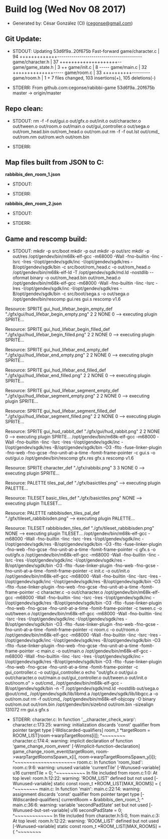 # Build log (Wed Nov 08 2017)

* Generated by: César González (CI) (cegonse@gmail.com)

## Git Update:

* STDOUT:
Updating 53d6f9a..20f675b
Fast-forward
 game/character.c  | 94 +++++++++++++------------------------------------------
 game/character.h  | 37 ++++++++++++++++++++--
 game/game_state.h |  3 ++
 game/init.c       |  8 -----
 game/main.c       | 32 ++++++++++++++-----
 game/room.c       | 33 ++++++++++---------
 game/room.h       |  1 +
 7 files changed, 103 insertions(+), 105 deletions(-)

* STDERR:
From github.com:cegonse/rabibbi-game
   53d6f9a..20f675b  master     -> origin/master

## Repo clean:

* STDOUT:
rm -f  -f out/gui.o out/gfx.o out/init.o out/character.o out/tween.o out/room.o out/main.o out/gui_controller.o out/sega.o out/rom_head.bin out/rom_head.o out/rom.out
rm -f  -f out.lst out/cmd_ out/rom.nm out/rom.wch out/rom.bin

* STDERR:

## Map files built from JSON to C:

**rabbibis_den_room_1.json**

* STDOUT:

* STDERR:

**rabbibis_den_room_2.json**

* STDOUT:

* STDERR:

## Game and rescomp build:

* STDOUT:
mkdir -p src/boot
mkdir -p out
mkdir -p out/src
mkdir -p out/res
/opt/gendev/bin/m68k-elf-gcc  -m68000 -Wall -fno-builtin -Iinc -Isrc -Ires -I/opt/gendev/sgdk/inc -I/opt/gendev/sgdk/res -B/opt/gendev/sgdk/bin -c src/boot/rom_head.c -o out/rom_head.o
/opt/gendev/bin/m68k-elf-ld -T /opt/gendev/sgdk/md.ld -nostdlib --oformat binary -o out/rom_head.bin out/rom_head.o
/opt/gendev/bin/m68k-elf-gcc  -m68000 -Wall -fno-builtin -Iinc -Isrc -Ires -I/opt/gendev/sgdk/inc -I/opt/gendev/sgdk/res -B/opt/gendev/sgdk/bin -c src/boot/sega.s -o out/sega.o
/opt/gendev/bin/rescomp gui.res gui.s
rescomp v1.6

Resource: SPRITE gui_hud_lifebar_begin_empty_def "./gfx/gui/hud_lifebar_begin_empty.png" 2 2 NONE 0
--> executing plugin SPRITE...

Resource: SPRITE gui_hud_lifebar_begin_filled_def "./gfx/gui/hud_lifebar_begin_filled.png" 2 2 NONE 0
--> executing plugin SPRITE...

Resource: SPRITE gui_hud_lifebar_end_empty_def "./gfx/gui/hud_lifebar_end_empty.png" 2 2 NONE 0
--> executing plugin SPRITE...

Resource: SPRITE gui_hud_lifebar_end_filled_def "./gfx/gui/hud_lifebar_end_filled.png" 2 2 NONE 0
--> executing plugin SPRITE...

Resource: SPRITE gui_hud_lifebar_segment_empty_def "./gfx/gui/hud_lifebar_segment_empty.png" 2 2 NONE 0
--> executing plugin SPRITE...

Resource: SPRITE gui_hud_lifebar_segment_filled_def "./gfx/gui/hud_lifebar_segment_filled.png" 2 2 NONE 0
--> executing plugin SPRITE...

Resource: SPRITE gui_hud_rabbit_def "./gfx/gui/hud_rabbit.png" 2 2 NONE 0
--> executing plugin SPRITE...
/opt/gendev/bin/m68k-elf-gcc  -m68000 -Wall -fno-builtin -Iinc -Isrc -Ires -I/opt/gendev/sgdk/inc -I/opt/gendev/sgdk/res -B/opt/gendev/sgdk/bin -O3 -flto -fuse-linker-plugin -fno-web -fno-gcse -fno-unit-at-a-time -fomit-frame-pointer -c gui.s -o out/gui.o
/opt/gendev/bin/rescomp gfx.res gfx.s
rescomp v1.6

Resource: SPRITE character_def "./gfx/rabbibi.png" 3 3 NONE 0
--> executing plugin SPRITE...

Resource: PALETTE tiles_pal_def "./gfx/basictiles.png"
--> executing plugin PALETTE...

Resource: TILESET basic_tiles_def "./gfx/basictiles.png" NONE
--> executing plugin TILESET...

Resource: PALETTE rabbibisden_tiles_pal_def "./gfx/tileset_rabbibisden.png"
--> executing plugin PALETTE...

Resource: TILESET rabbibisden_tiles_def "./gfx/tileset_rabbibisden.png" NONE
--> executing plugin TILESET...
/opt/gendev/bin/m68k-elf-gcc  -m68000 -Wall -fno-builtin -Iinc -Isrc -Ires -I/opt/gendev/sgdk/inc -I/opt/gendev/sgdk/res -B/opt/gendev/sgdk/bin -O3 -flto -fuse-linker-plugin -fno-web -fno-gcse -fno-unit-at-a-time -fomit-frame-pointer -c gfx.s -o out/gfx.o
/opt/gendev/bin/m68k-elf-gcc  -m68000 -Wall -fno-builtin -Iinc -Isrc -Ires -I/opt/gendev/sgdk/inc -I/opt/gendev/sgdk/res -B/opt/gendev/sgdk/bin -O3 -flto -fuse-linker-plugin -fno-web -fno-gcse -fno-unit-at-a-time -fomit-frame-pointer -c init.c -o out/init.o
/opt/gendev/bin/m68k-elf-gcc  -m68000 -Wall -fno-builtin -Iinc -Isrc -Ires -I/opt/gendev/sgdk/inc -I/opt/gendev/sgdk/res -B/opt/gendev/sgdk/bin -O3 -flto -fuse-linker-plugin -fno-web -fno-gcse -fno-unit-at-a-time -fomit-frame-pointer -c character.c -o out/character.o
/opt/gendev/bin/m68k-elf-gcc  -m68000 -Wall -fno-builtin -Iinc -Isrc -Ires -I/opt/gendev/sgdk/inc -I/opt/gendev/sgdk/res -B/opt/gendev/sgdk/bin -O3 -flto -fuse-linker-plugin -fno-web -fno-gcse -fno-unit-at-a-time -fomit-frame-pointer -c tween.c -o out/tween.o
/opt/gendev/bin/m68k-elf-gcc  -m68000 -Wall -fno-builtin -Iinc -Isrc -Ires -I/opt/gendev/sgdk/inc -I/opt/gendev/sgdk/res -B/opt/gendev/sgdk/bin -O3 -flto -fuse-linker-plugin -fno-web -fno-gcse -fno-unit-at-a-time -fomit-frame-pointer -c room.c -o out/room.o
/opt/gendev/bin/m68k-elf-gcc  -m68000 -Wall -fno-builtin -Iinc -Isrc -Ires -I/opt/gendev/sgdk/inc -I/opt/gendev/sgdk/res -B/opt/gendev/sgdk/bin -O3 -flto -fuse-linker-plugin -fno-web -fno-gcse -fno-unit-at-a-time -fomit-frame-pointer -c main.c -o out/main.o
/opt/gendev/bin/m68k-elf-gcc  -m68000 -Wall -fno-builtin -Iinc -Isrc -Ires -I/opt/gendev/sgdk/inc -I/opt/gendev/sgdk/res -B/opt/gendev/sgdk/bin -O3 -flto -fuse-linker-plugin -fno-web -fno-gcse -fno-unit-at-a-time -fomit-frame-pointer -c gui_controller.c -o out/gui_controller.o
echo "out/gfx.o out/gui.o out/character.o out/main.o out/gui_controller.o out/tween.o out/init.o out/room.o" > out/cmd_
/opt/gendev/bin/m68k-elf-gcc  -B/opt/gendev/sgdk/bin -n -T /opt/gendev/sgdk/md.ld -nostdlib out/sega.o @out/cmd_ /opt/gendev/sgdk/lib/libmd.a /opt/gendev/sgdk/lib/libgcc.a -o out/rom.out
rm -f  out/cmd_
/opt/gendev/bin/m68k-elf-objcopy  -O binary out/rom.out out/rom.bin
/opt/gendev/bin/sizebnd out/rom.bin -sizealign 131072
rm gui.s gfx.s

* STDERR:
character.c: In function '__character_check_warp':
character.c:173:25: warning: initialization discards 'const' qualifier from pointer target type [-Wdiscarded-qualifiers]
    room_t *targetRoom = ROOM_LIST[room->warpTargetRooms[i]];
                         ^~~~~~~~~
character.c:174:4: warning: implicit declaration of function 'game_change_room_event' [-Wimplicit-function-declaration]
    game_change_room_event(targetRoom, room->warpTargetRoomsSpawn_x[i], room->warpTargetRoomsSpawn_y[i]);
    ^~~~~~~~~~~~~~~~~~~~~~
room.c: In function 'room_load':
room.c:9:6: warning: unused variable 'currentTile' [-Wunused-variable]
  u16 currentTile = 0;
      ^~~~~~~~~~~
In file included from room.c:1:0:
At top level:
room.h:12:22: warning: 'ROOM_LIST' defined but not used [-Wunused-variable]
 static const room_t *ROOM_LIST[MAX_ROOMS] = {
                      ^~~~~~~~~
main.c: In function 'main':
main.c:22:14: warning: assignment discards 'const' qualifier from pointer target type [-Wdiscarded-qualifiers]
  currentRoom = &rabbibis_den_room_1;
              ^
main.c:36:6: warning: variable 'secondPadState' set but not used [-Wunused-but-set-variable]
  u16 secondPadState = 0;
      ^~~~~~~~~~~~~~
In file included from character.h:5:0,
                 from main.c:3:
At top level:
room.h:12:22: warning: 'ROOM_LIST' defined but not used [-Wunused-variable]
 static const room_t *ROOM_LIST[MAX_ROOMS] = {
                      ^~~~~~~~~

